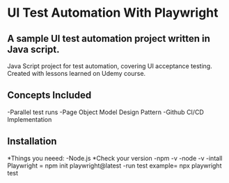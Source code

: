 # UI Test Automation With Playwright

## A sample UI test automation project written in Java script.

Java Script project for test automation, covering UI acceptance testing. Created with lessons learned on Udemy course.

## Concepts Included

-Parallel test runs
-Page Object Model Design Pattern
-Github CI/CD Implementation

## Installation

*Things you neeed:
-Node.js
*Check your version
-npm -v
-node -v
-intall Playwright = npm init playwright@latest
-run test example= npx playwright test
